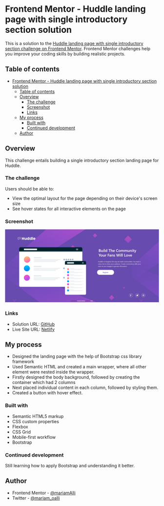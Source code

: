 # Frontend Mentor - Huddle landing page with single introductory section solution

This is a solution to the [Huddle landing page with single introductory section challenge on Frontend Mentor](https://www.frontendmentor.io/challenges/huddle-landing-page-with-a-single-introductory-section-B_2Wvxgi0). Frontend Mentor challenges help you improve your coding skills by building realistic projects. 

## Table of contents

- [Frontend Mentor - Huddle landing page with single introductory section solution](#frontend-mentor---huddle-landing-page-with-single-introductory-section-solution)
  - [Table of contents](#table-of-contents)
  - [Overview](#overview)
    - [The challenge](#the-challenge)
    - [Screenshot](#screenshot)
    - [Links](#links)
  - [My process](#my-process)
    - [Built with](#built-with)
    - [Continued development](#continued-development)
  - [Author](#author)


## Overview

This challenge entails building a single introductory section landing page for Huddle.

### The challenge

Users should be able to:

- View the optimal layout for the page depending on their device's screen size
- See hover states for all interactive elements on the page

### Screenshot

![FireShot](images/Huddle%20landing%20page.jpg)


### Links

- Solution URL: [GitHub](https://github.com/mariamALLI/huddle-landing-pg.git)
- Live Site URL: [Netlify](https://huddle-landingpg.netlify.app/)

## My process

- Designed the landing page with the help of Bootstrap css library framework
- Used Semantic HTML and created a main wrapper, where all other element were nested inside the wrapper.
- Firstly designed the body background, followed by creating the container which had 2 columns
- Next placed individual content in each column, followed by styling them.
- Created a button with hover effect.

### Built with

- Semantic HTML5 markup
- CSS custom properties
- Flexbox
- CSS Grid
- Mobile-first workflow
- Bootstrap


### Continued development

Still learning how to apply Bootstrap and understanding it better. 


## Author

- Frontend Mentor - [@mariamAlli](https://www.frontendmentor.io/profile/mariamAlii)
- Twitter -  [@mariam_oalli](https://www.twitter.com/mariam_oalli)

